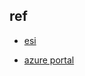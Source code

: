 



## ref
+ [esi](https://esi.microsoft.com/)


<!-- resource -->
+ [azure portal](https://portal.azure.com/#home)